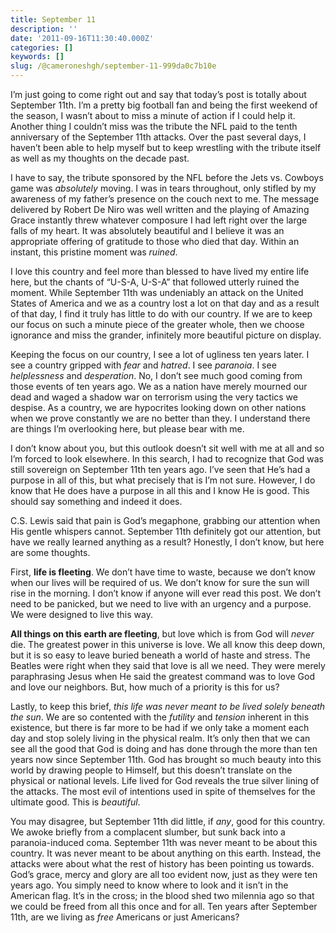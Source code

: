 ```yaml
---
title: September 11
description: ''
date: '2011-09-16T11:30:40.000Z'
categories: []
keywords: []
slug: /@cameroneshgh/september-11-999da0c7b10e
---
```


I’m just going to come right out and say that today’s post is totally about September 11th. I’m a pretty big football fan and being the first weekend of the season, I wasn’t about to miss a minute of action if I could help it. Another thing I couldn’t miss was the tribute the NFL paid to the tenth anniversary of the September 11th attacks. Over the past several days, I haven’t been able to help myself but to keep wrestling with the tribute itself as well as my thoughts on the decade past.

I have to say, the tribute sponsored by the NFL before the Jets vs. Cowboys game was _absolutely_ moving. I was in tears throughout, only stifled by my awareness of my father’s presence on the couch next to me. The message delivered by Robert De Niro was well written and the playing of Amazing Grace instantly threw whatever composure I had left right over the large falls of my heart. It was absolutely beautiful and I believe it was an appropriate offering of gratitude to those who died that day. Within an instant, this pristine moment was _ruined_.

I love this country and feel more than blessed to have lived my entire life here, but the chants of “U-S-A, U-S-A” that followed utterly ruined the moment. While September 11th was undeniably an attack on the United States of America and we as a country lost a lot on that day and as a result of that day, I find it truly has little to do with our country. If we are to keep our focus on such a minute piece of the greater whole, then we choose ignorance and miss the grander, infinitely more beautiful picture on display.

Keeping the focus on our country, I see a lot of ugliness ten years later. I see a country gripped with _fear_ and _hatred_. I see _paranoia_. I see _helplessness_ and _desperation_. No, I don’t see much good coming from those events of ten years ago. We as a nation have merely mourned our dead and waged a shadow war on terrorism using the very tactics we despise. As a country, we are hypocrites looking down on other nations when we prove constantly we are no better than they. I understand there are things I’m overlooking here, but please bear with me.

I don’t know about you, but this outlook doesn’t sit well with me at all and so I’m forced to look elsewhere. In this search, I had to recognize that God was still sovereign on September 11th ten years ago. I’ve seen that He’s had a purpose in all of this, but what precisely that is I’m not sure. However, I do know that He does have a purpose in all this and I know He is good. This should say something and indeed it does.

C.S. Lewis said that pain is God’s megaphone, grabbing our attention when His gentle whispers cannot. September 11th definitely got our attention, but have we really learned anything as a result? Honestly, I don’t know, but here are some thoughts.

First, **life is fleeting**. We don’t have time to waste, because we don’t know when our lives will be required of us. We don’t know for sure the sun will rise in the morning. I don’t know if anyone will ever read this post. We don’t need to be panicked, but we need to live with an urgency and a purpose. We were designed to live this way.

**All things on this earth are fleeting**, but love which is from God will _never_ die. The greatest power in this universe is love. We all know this deep down, but it is so easy to leave buried beneath a world of haste and stress. The Beatles were right when they said that love is all we need. They were merely paraphrasing Jesus when He said the greatest command was to love God and love our neighbors. But, how much of a priority is this for us?

Lastly, to keep this brief, _this life was never meant to be lived solely beneath the sun_. We are so contented with the _futility_ and _tension_ inherent in this existence, but there is far more to be had if we only take a moment each day and stop solely living in the physical realm. It’s only then that we can see all the good that God is doing and has done through the more than ten years now since September 11th. God has brought so much beauty into this world by drawing people to Himself, but this doesn’t translate on the physical or national levels. Life lived for God reveals the true silver lining of the attacks. The most evil of intentions used in spite of themselves for the ultimate good. This is _beautiful_.

You may disagree, but September 11th did little, if _any_, good for this country. We awoke briefly from a complacent slumber, but sunk back into a paranoia-induced coma. September 11th was never meant to be about this country. It was never meant to be about anything on this earth. Instead, the attacks were about what the rest of history has been pointing us towards. God’s grace, mercy and glory are all too evident now, just as they were ten years ago. You simply need to know where to look and it isn’t in the American flag. It’s in the cross; in the blood shed two milennia ago so that we could be freed from all this once and for all. Ten years after September 11th, are we living as _free_ Americans or just Americans?